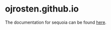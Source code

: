 # ojrosten.github.io

The documentation for sequoia can be found
<a href="https://github.com/ojrosten/sequoia/tree/master/Documentation/html">here</a>.
